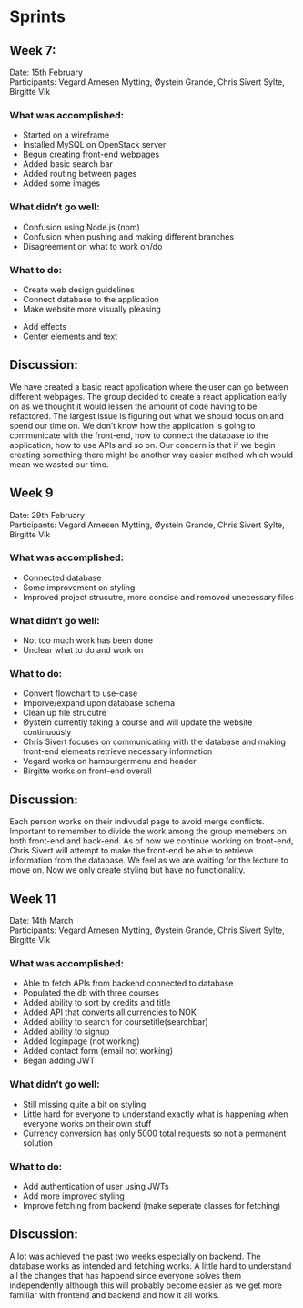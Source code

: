 # Sprints 

## Week 7: 

Date: 15th February  
Participants: Vegard Arnesen Mytting, Øystein Grande, Chris Sivert Sylte, Birgitte Vik 

### What was accomplished: 

* Started on a wireframe 
* Installed MySQL on OpenStack server 
* Begun creating front-end webpages 
* Added basic search bar 
* Added routing between pages 
* Added some images 

 

### What didn’t go well: 

* Confusion using Node.js (npm) 
* Confusion when pushing and making different branches 
* Disagreement on what to work on/do 

 

### What to do: 

* Create web design guidelines 
* Connect database to the application 
* Make website more visually pleasing
 - Add effects
 - Center elements and text

## Discussion: 
We have created a basic react application where the user can go between different webpages. The group decided to create a react application early on as we thought it would lessen the amount of code having to be refactored. The largest issue is figuring out what we should focus on and spend our time on. We don’t know how the application is going to communicate with the front-end, how to connect the database to the application, how to use APIs and so on. Our concern is that if we begin creating something there might be another way easier method which would mean we wasted our time. 

## Week 9

Date: 29th February  
Participants: Vegard Arnesen Mytting, Øystein Grande, Chris Sivert Sylte, Birgitte Vik 

### What was accomplished: 

* Connected database
* Some improvement on styling
* Improved project strucutre, more concise and removed
unecessary files


### What didn’t go well: 

* Not too much work has been done
* Unclear what to do and work on

### What to do: 

* Convert flowchart to use-case
* Imporve/expand upon database schema
* Clean up file strucutre
* Øystein currently taking a course and will update the
website continuously
* Chris Sivert focuses on communicating with the database
and making front-end elements retrieve necessary information
* Vegard works on hamburgermenu and header
* Birgitte works on front-end overall


## Discussion: 
Each person works on their indivudal page to avoid merge conflicts. Important to remember to divide the work among the group memebers on both front-end and back-end. As of now we continue working on front-end, Chris Sivert will attempt to make the front-end be able to retrieve information from the database. We feel as we are waiting for the lecture to move on. Now we only create styling but have no functionality.


## Week 11

Date: 14th March  
Participants: Vegard Arnesen Mytting, Øystein Grande, Chris Sivert Sylte, Birgitte Vik 

### What was accomplished: 

* Able to fetch APIs from backend connected to database
* Populated the db with three courses
* Added ability to sort by credits and title
* Added API that converts all currencies to NOK
* Added ability to search for coursetitle(searchbar)
* Added ability to signup
* Added loginpage (not working)
* Added contact form (email not working)
* Began adding JWT


### What didn’t go well: 

* Still missing quite a bit on styling
* Little hard for everyone to understand exactly what is happening when everyone works on their own stuff
* Currency conversion has only 5000 total requests so not a permanent solution

### What to do: 

* Add authentication of user using JWTs
* Add more improved styling
* Improve fetching from backend (make seperate classes for fetching)


## Discussion: 
A lot was achieved the past two weeks especially on backend. The database works as intended and fetching works. A little hard to understand all the changes that has happend since everyone solves them independently although this will probably become easier as we get more familiar with frontend and backend and how it all works.




 